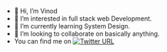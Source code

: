 - 👋 Hi, I’m Vinod
- 👀 I’m interested in full stack web Development.
- 🌱 I’m currently learning System Design.
- 💞️ I’m looking to collaborate on basically anything.
- You can find me on 
[![Twitter URL](https://img.shields.io/twitter/url/https/twitter.com/palvnd.svg?style=social&label=Follow%20%40palvnd)](https://twitter.com/palvnd)


<!---
VNDPAL/VNDPAL is a ✨ special ✨ repository because its `README.md` (this file) appears on your GitHub profile.
You can click the Preview link to take a look at your changes.
--->
